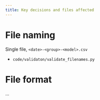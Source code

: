 ```yaml
---
title: Key decisions and files affected
---
```


# File naming

Single file, `<date>-<group>-<model>.csv`

- `code/validaton/validate_filenames.py`

# File format

...
